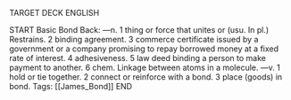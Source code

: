 TARGET DECK
ENGLISH

START
Basic
Bond
Back: —n. 1 thing or force that unites or (usu. In pl.) Restrains. 2 binding agreement. 3 commerce certificate issued by a government or a company promising to repay borrowed money at a fixed rate of interest. 4 adhesiveness. 5 law deed binding a person to make payment to another. 6 chem. Linkage between atoms in a molecule. —v. 1 hold or tie together. 2 connect or reinforce with a bond. 3 place (goods) in bond.
Tags: [[James_Bond]]
END
